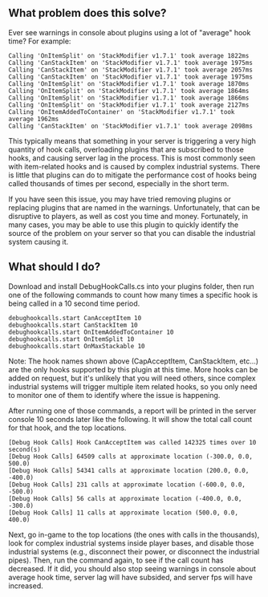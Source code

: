 ## What problem does this solve?

Ever see warnings in console about plugins using a lot of "average" hook time? For example:

```
Calling 'OnItemSplit' on 'StackModifier v1.7.1' took average 1822ms
Calling 'CanStackItem' on 'StackModifier v1.7.1' took average 1975ms
Calling 'CanStackItem' on 'StackModifier v1.7.1' took average 2057ms
Calling 'CanStackItem' on 'StackModifier v1.7.1' took average 1975ms
Calling 'OnItemSplit' on 'StackModifier v1.7.1' took average 1870ms
Calling 'OnItemSplit' on 'StackModifier v1.7.1' took average 1864ms
Calling 'OnItemSplit' on 'StackModifier v1.7.1' took average 1866ms
Calling 'OnItemSplit' on 'StackModifier v1.7.1' took average 2127ms
Calling 'OnItemAddedToContainer' on 'StackModifier v1.7.1' took average 1962ms
Calling 'CanStackItem' on 'StackModifier v1.7.1' took average 2098ms
```

This typically means that something in your server is triggering a very high quantity of hook calls, overloading plugins that are subscribed to those hooks, and causing server lag in the process. This is most commonly seen with item-related hooks and is caused by complex industrial systems. There is little that plugins can do to mitigate the performance cost of hooks being called thousands of times per second, especially in the short term.

If you have seen this issue, you may have tried removing plugins or replacing plugins that are named in the warnings. Unfortunately, that can be disruptive to players, as well as cost you time and money. Fortunately, in many cases, you may be able to use this plugin to quickly identify the source of the problem on your server so that you can disable the industrial system causing it.

## What should I do?

Download and install DebugHookCalls.cs into your plugins folder, then run one of the following commands to count how many times a specific hook is being called in a 10 second time period.

```
debughookcalls.start CanAcceptItem 10
debughookcalls.start CanStackItem 10
debughookcalls.start OnItemAddedToContainer 10
debughookcalls.start OnItemSplit 10
debughookcalls.start OnMaxStackable 10
```

Note: The hook names shown above (CapAcceptItem, CanStackItem, etc...) are the only hooks supported by this plugin at this time. More hooks can be added on request, but it's unlikely that you will need others, since complex industrial systems will trigger multiple item related hooks, so you only need to monitor one of them to identify where the issue is happening.

After running one of those commands, a report will be printed in the server console 10 seconds later like the following. It will show the total call count for that hook, and the top locations.

``` 
[Debug Hook Calls] Hook CanAcceptItem was called 142325 times over 10 second(s)
[Debug Hook Calls] 64509 calls at approximate location (-300.0, 0.0, 500.0)
[Debug Hook Calls] 54341 calls at approximate location (200.0, 0.0, -400.0)
[Debug Hook Calls] 231 calls at approximate location (-600.0, 0.0, -500.0)
[Debug Hook Calls] 56 calls at approximate location (-400.0, 0.0, -300.0)
[Debug Hook Calls] 11 calls at approximate location (500.0, 0.0, 400.0)
```

Next, go in-game to the top locations (the ones with calls in the thousands), look for complex industrial systems inside player bases, and disable those industrial systems (e.g., disconnect their power, or disconnect the industrial pipes). Then, run the command again, to see if the call count has decreased. If it did, you should also stop seeing warnings in console about average hook time, server lag will have subsided, and server fps will have increased.
